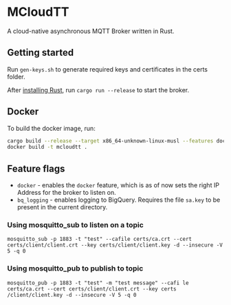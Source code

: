 # MCloudTT

A cloud-native asynchronous MQTT Broker written in Rust.

## Getting started
Run `gen-keys.sh` to generate required keys and certificates in the certs folder.

After [installing Rust](https://rustup.rs/), run `cargo run --release` to start the broker.

## Docker
To build the docker image, run:
```bash
cargo build --release --target x86_64-unknown-linux-musl --features docker
docker build -t mcloudtt .
```

## Feature flags
- `docker` - enables the `docker` feature, which is as of now sets the right IP Address for the broker to listen on.
- `bq_logging` - enables logging to BigQuery. Requires the file `sa.key` to be present in the current directory.

### Using mosquitto_sub to listen on a topic
`mosquitto_sub -p 1883 -t "test" --cafile certs/ca.crt --cert certs/client/client.crt --key certs/client/client.key -d
--insecure -V 5 -q 0`

### Using mosquitto_pub to publish to topic
`mosquitto_pub -p 1883 -t "test" -m "test message" --cafi
le certs/ca.crt --cert certs/client/client.crt --key certs
/client/client.key -d --insecure -V 5 -q 0`